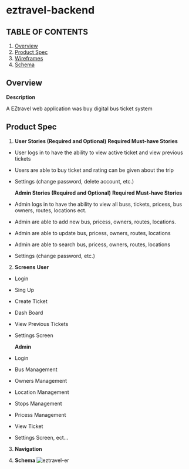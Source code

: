 # eztravel-backend

## TABLE OF CONTENTS 
1. [Overview](##Overview) 
2. [Product Spec](##ProductSpec)
3. [Wireframes](##Wireframes)
4. [Schema](##Schema)

## Overview

**Description**

A EZtravel web application was buy digital bus ticket system

## Product Spec

1. **User Stories (Required and Optional)**
**Required Must-have Stories**
- User logs in to have the ability to view active ticket and view previous tickets
- Users are able to buy ticket and rating can be given about the trip 
- Settings (change password, delete account, etc.)

  **Admin Stories (Required and Optional)**
**Required Must-have Stories**
- Admin logs in to have the ability to view all buss, tickets, pricess, bus owners, routes, locations ect.
- Admin are able to add new bus, pricess, owners, routes, locations.
- Admin are able to update bus, pricess, owners, routes, locations
- Admin are able to search bus, pricess, owners, routes, locations
- Settings (change password, etc.)

2. **Screens**
**User**
- Login
- Sing Up
- Create Ticket
- Dash Board
- View Previous Tickets
- Settings Screen

   **Admin**
- Login
- Bus Management
- Owners Management
- Location Management
- Stops Management
- Pricess Management
- View Ticket
- Settings Screen, ect...

3. **Navigation**

4. **Schema**
![eztravel-er](https://user-images.githubusercontent.com/60686091/202288937-ffe1d1e3-9cad-482d-8b73-987202ce1a20.png)

